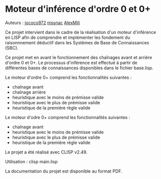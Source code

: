 Moteur d'inférence d'ordre 0 et 0+
==

Auteurs : [jococo972](https://github.com/jococo972) [nissnac](https://github.com/nissnac) [AlexMili](https://github.com/AlexMili)

Ce projet intervient dans le cadre de la réalisation d'un moteur d'inférence en LISP afin de comprendre et implémenter les fondement du raisonnnement déductif dans les Systèmes de Base de Connaissances (SBC).

Ce projet met en avant le fonctionnement des chaînages avant et arrière d'ordre 0 et 0+. Le processus d'inférence est effectué à partir de différentes bases de connaissances disponibles dans le fichier base.lisp.

Le moteur d'ordre 0+ comprend les fonctionnalités suivantes :
- chaînage avant
- chaînage arrière
- heuristique avec le moins de prémisse valide
- heuristique avec le plus de prémisse valide
- heuristique de la première règle valide

Le moteur d'odre 0+ comprend les fonctionnalités suivantes :
- chaînage avant
- heuristique avec le moins de prémisse valide
- heuristique avec le plus de prémisse valide
- heuristique de la première règle valide

Le projet a été réalisé avec CLISP v2.49.

Utilisation : clisp main.lisp

La documentation du projet est disponible au format PDF.
